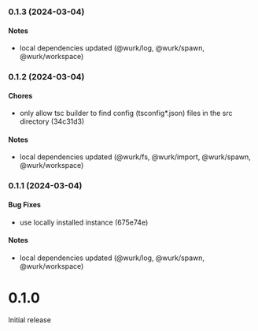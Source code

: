 ### 0.1.3 (2024-03-04)

#### Notes

- local dependencies updated (@wurk/log, @wurk/spawn, @wurk/workspace)

### 0.1.2 (2024-03-04)

#### Chores

- only allow tsc builder to find config (tsconfig&#42;.json) files in the src directory (34c31d3)

#### Notes

- local dependencies updated (@wurk/fs, @wurk/import, @wurk/spawn, @wurk/workspace)

### 0.1.1 (2024-03-04)

#### Bug Fixes

- use locally installed instance (675e74e)

#### Notes

- local dependencies updated (@wurk/log, @wurk/spawn, @wurk/workspace)

# 0.1.0

Initial release
